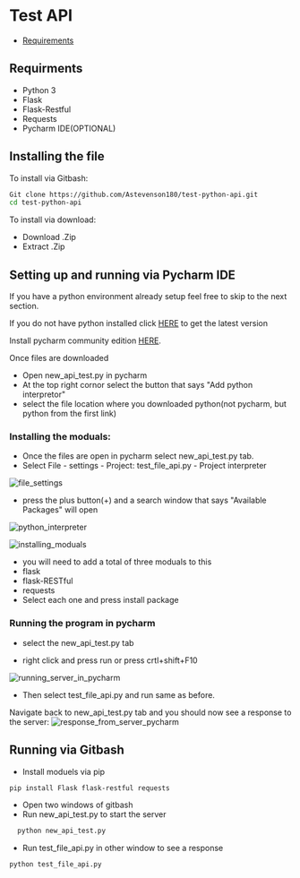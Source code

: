 # Test API
- [Requirements](##Requirments)


## Requirments 
* Python 3
* Flask
* Flask-Restful
* Requests
* Pycharm IDE(OPTIONAL)
## Installing the file
To install via Gitbash:
```bash
Git clone https://github.com/Astevenson180/test-python-api.git
cd test-python-api
```
To install via download:
* Download .Zip
* Extract .Zip

## Setting up and running via Pycharm IDE 
If you have a python environment already setup feel free to skip to the next section.

If you do not have python installed click [HERE](https://www.python.org/downloads/) to get the latest version

Install pycharm community edition [HERE](https://www.jetbrains.com/pycharm/download/#section=windows).

Once files are downloaded
* Open new_api_test.py in pycharm
* At the top right cornor select the button that says "Add python interpretor"
* select the file location where you downloaded python(not pycharm, but python from the first link)

### Installing the moduals:
* Once the files are open in pycharm select new_api_test.py tab.
* Select File - settings - Project: test_file_api.py - Project interpreter

![file_settings](https://user-images.githubusercontent.com/90855841/139473002-c70c2d61-70b8-4b5c-a71d-b5607e69d859.png)
&nbsp;
* press the plus button(+) and a search window that says "Available Packages" will open

![python_interpreter](https://user-images.githubusercontent.com/90855841/139473177-25c85d3f-61fb-48a8-818e-085a58c6f1da.png)

![installing_moduals](https://user-images.githubusercontent.com/90855841/139473087-1ef3811f-9784-4a29-b8da-e858fc0ec94e.png)

* you will need to add a total of three moduals to this
* flask
* flask-RESTful
* requests
* Select each one and press install package

### Running the program in pycharm
* select the new_api_test.py tab 

* right click and press run or press crtl+shift+F10
&nbsp;

![running_server_in_pycharm](https://user-images.githubusercontent.com/90855841/139477390-3b3fd5b6-e9b0-4c43-aca1-ee54e92a93f1.png)
&nbsp;
* Then select test_file_api.py and run same as before.


Navigate back to new_api_test.py tab and you should now see a response to the server:
![response_from_server_pycharm](https://user-images.githubusercontent.com/90855841/139478233-3c357b1f-37d3-4561-a1a6-f39fd053c730.PNG)
&nbsp;

## Running via Gitbash
* Install moduels via pip
```bash
pip install Flask flask-restful requests
```
* Open two windows of gitbash
* Run new_api_test.py to start the server
```bash
  python new_api_test.py
```
* Run test_file_api.py in other window to see a response
```bash
python test_file_api.py
```
